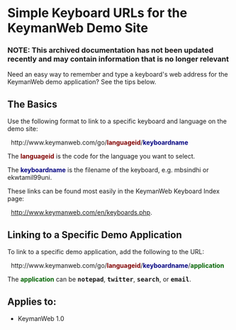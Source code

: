 # Simple Keyboard URLs for the KeymanWeb Demo Site

### **NOTE**: This archived documentation has not been updated recently and may contain information that is no longer relevant


<p>Need an easy way to remember and type a keyboard's web address for the KeymanWeb demo application? See the tips below.</p>

<h2>The Basics</h2>

<p>Use the following format to link to a specific keyboard and language on the demo site:</p>
<p>&nbsp;&nbsp;http://www.keymanweb.com/go/<span style='color:maroon; font-weight:bold;'>languageid</span>/<span style='color:navy; font-weight:bold;'>keyboardname</span></p>

<p>The <span style='color:maroon; font-weight:bold;'>languageid</span> is the code for the language you want to select.</p>
<p>The <span style='color:navy; font-weight:bold;'>keyboardname</span> is the filename of the keyboard, e.g. mbsindhi or ekwtamil99uni.</p>
<p>These links can be found most easily in the KeymanWeb Keyboard Index page:</p>
<p>&nbsp;&nbsp;<a href='http://www.keymanweb.com/en/keyboards.php'>http://www.keymanweb.com/en/keyboards.php</a>.</p>

<h2>Linking to a Specific Demo Application</h2>

<p>To link to a specific demo application, add the following to the URL:</p>
<p>&nbsp;&nbsp;http://www.keymanweb.com/go/<span style='color:maroon; font-weight:bold;'>languageid</span>/<span style='color:navy; font-weight:bold;'>keyboardname</span>/<span style='color:darkgreen; font-weight:bold;'>application</span></p>
<p>The <span style='color:darkgreen; font-weight:bold;'>application</span> can be  <span style='font-family:monospace'><b>notepad</b></span>, <span style='font-family:monospace'><b>twitter</b></span>, <span style='font-family:monospace'><b>search</b></span>, or <span style='font-family:monospace'><b>email</b></span>.</p>

## Applies to:
 * KeymanWeb 1.0
